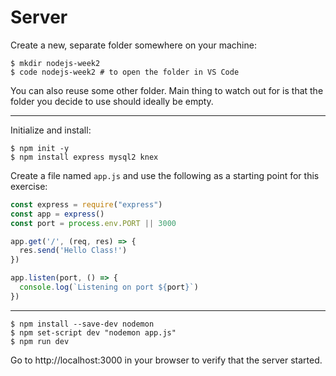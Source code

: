 # Server

Create a new, separate folder somewhere on your machine:

    $ mkdir nodejs-week2
    $ code nodejs-week2 # to open the folder in VS Code

You can also reuse some other folder. Main thing to watch out for is that the folder you decide to use should ideally be empty.

---

Initialize and install:

    $ npm init -y
    $ npm install express mysql2 knex

Create a file named `app.js` and use the following as a starting point for this exercise:

```js
const express = require("express")
const app = express()
const port = process.env.PORT || 3000

app.get('/', (req, res) => {
  res.send('Hello Class!')
})

app.listen(port, () => {
  console.log(`Listening on port ${port}`)
})
```

---

    $ npm install --save-dev nodemon
    $ npm set-script dev "nodemon app.js"
    $ npm run dev

Go to http://localhost:3000 in your browser to verify that the server started.
